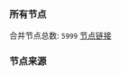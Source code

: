 ### 所有节点
合并节点总数: `5999`
[节点链接](https://github.com/rzhy1/33/raw/master/sub/sub_merge_base64.txt)

### 节点来源
